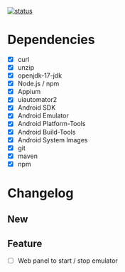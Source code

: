 [![status](https://img.shields.io/badge/status-develop-blue?style=for-the-badge)](https://hub.docker.com/layers/fahleiro/docker-android/1.1.0/images/sha256-087590e5bef6be561dfb618f6a838d09e0d536c1908150b588f4b004b0f4c793?context=repo)

# Dependencies
- [X] curl
- [X] unzip
- [X] openjdk-17-jdk
- [X] Node.js /  npm
- [X] Appium
- [X] uiautomator2
- [X] Android SDK
- [X] Android Emulator
- [X] Android Platform-Tools
- [X] Android Build-Tools
- [X] Android System Images
- [X] git
- [X] maven
- [X] npm

# Changelog

## New 


## Feature 
- [ ] Web panel to start / stop emulator
